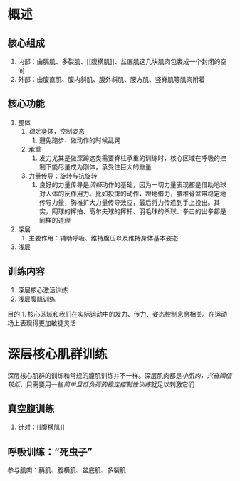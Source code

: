 # 概述

## 核心组成
1. 内部：由膈肌、多裂肌、[[腹横肌]]、盆底肌这几块肌肉包裹成一个封闭的空间
2. 外部：由腹直肌、腹内斜肌、腹外斜肌、腰方肌、竖脊肌等肌肉附着
## 核心功能
1. 整体
	1. *稳定*身体，控制姿态
		1. 避免跑步、做动作的时候乱晃
	2. 承重
		1. 发力尤其是做深蹲这类需要脊柱承重的训练时，核心区域在呼吸的控制下能尽量成为刚体，承受住巨大的重量
	3. 力量传导：旋转与抗旋转
		1. 良好的力量传导是*流畅*动作的基础，因为一切力量表现都是借助地球对人体的反作用力。比如投掷的动作，蹬地借力，腰椎骨盆带稳定地传导力量，胸椎扩大力量传导效应，最后将力传递到手上投出。其实，网球的挥拍、高尔夫球的挥杆、羽毛球的杀球、拳击的出拳都是同样的道理
2. 深层
	1. 主要作用：辅助呼吸、维持腹压以及维持身体基本姿态
3. 浅层
## 训练内容
1. 深层核心激活训练
2. 浅层腹肌训练

目的
	1. 核心区域和我们在实际运动中的发力、传力、姿态控制息息相关。在运动场上表现得更加敏捷灵活


# 深层核心肌群训练
深层核心肌群的训练和常规的腹肌训练并不一样。深层肌肉都是*小肌肉，兴奋阈值较低*，只需要用一些*简单且低负荷的稳定控制性训练*就足以刺激它们

## 真空腹训练
1. 针对：[[腹横肌]] 

## 呼吸训练：“死虫子”
参与肌肉：膈肌、腹横肌、盆底肌、多裂肌